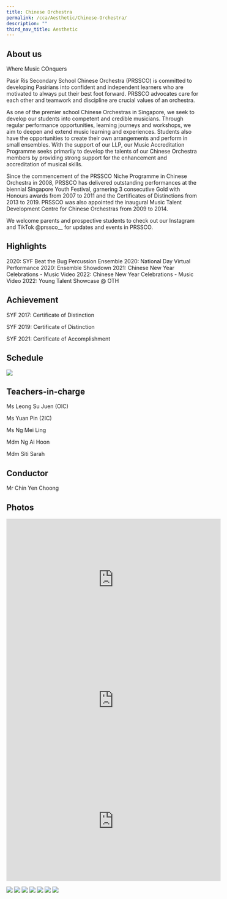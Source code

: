 ```yaml
---
title: Chinese Orchestra
permalink: /cca/Aesthetic/Chinese-Orchestra/
description: ""
third_nav_title: Aesthetic
---
```

About us
--------

Where Music COnquers 

Pasir Ris Secondary School Chinese Orchestra (PRSSCO) is committed to developing Pasirians into confident and independent learners who are motivated to always put their best foot forward. PRSSCO advocates care for each other and teamwork and discipline are crucial values of an orchestra. 

As one of the premier school Chinese Orchestras in Singapore, we seek to develop our students into competent and credible musicians. Through regular performance opportunities, learning journeys and workshops, we aim to deepen and extend music learning and experiences. Students also have the opportunities to create their own arrangements and perform in small ensembles. With the support of our LLP, our Music Accreditation Programme seeks primarily to develop the talents of our Chinese Orchestra members by providing strong support for the enhancement and accreditation of musical skills. 

Since the commencement of the PRSSCO Niche Programme in Chinese Orchestra in 2008, PRSSCO has delivered outstanding performances at the biennial Singapore Youth Festival, garnering 3 consecutive Gold with Honours awards from 2007 to 2011 and the Certificates of Distinctions from 2013 to 2019. PRSSCO was also appointed the inaugural Music Talent Development Centre for Chinese Orchestras from 2009 to 2014.  

We welcome parents and prospective students to check out our Instagram and TikTok @prssco\_\_ for updates and events in PRSSCO.

  

Highlights
----------

2020: SYF Beat the Bug Percussion Ensemble 2020: National Day Virtual Performance 2020: Ensemble Showdown 2021: Chinese New Year Celebrations - Music Video 2022: Chinese New Year Celebrations - Music Video 2022: Young Talent Showcase @ OTH   

Achievement
-----------

SYF 2017: Certificate of Distinction

SYF 2019: Certificate of Distinction

SYF 2021: Certificate of Accomplishment

Schedule
--------

![](/images/chineseorchestra.png)

Teachers-in-charge
------------------

Ms Leong Su Juen (OIC)

Ms Yuan Pin (2IC)

Ms Ng Mei Ling 

Mdm Ng Ai Hoon 

Mdm Siti Sarah

Conductor
---------

Mr Chin Yen Choong

Photos
------

<iframe width="560" height="315" src="https://www.youtube.com/embed/G7r30ncf14E" title="YouTube video player" frameborder="0" allow="accelerometer; autoplay; clipboard-write; encrypted-media; gyroscope; picture-in-picture" allowfullscreen></iframe>

<iframe width="560" height="315" src="https://www.youtube.com/embed/gUKdo6p6lXc" title="YouTube video player" frameborder="0" allow="accelerometer; autoplay; clipboard-write; encrypted-media; gyroscope; picture-in-picture" allowfullscreen></iframe>

<iframe width="560" height="315" src="https://www.youtube.com/embed/juMno1qq2Ys" title="YouTube video player" frameborder="0" allow="accelerometer; autoplay; clipboard-write; encrypted-media; gyroscope; picture-in-picture" allowfullscreen></iframe>

![](/images/CO%20Photo%202.jpeg)
![](/images/CO%20Photo%203.png)
![](/images/CO%202.jpeg)
![](/images/co.png)
![](/images/co2.png)
![](/images/IMG-20220903-WA0011.jpeg)
![](/images/co3.png)